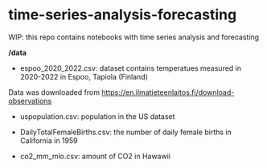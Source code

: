 # time-series-analysis-forecasting
WIP: this repo contains notebooks with time series analysis and forecasting

**/data**

- espoo_2020_2022.csv: dataset contains temperatues measured in 2020-2022 in Espoo, Tapiola (Finland)

Data was downloaded from https://en.ilmatieteenlaitos.fi/download-observations

- uspopulation.csv: population in the US dataset

- DailyTotalFemaleBirths.csv: the number of daily female births in California in 1959

- co2_mm_mlo.csv: amount of CO2 in Hawawii
